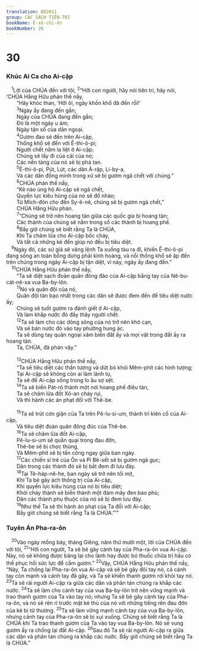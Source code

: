 ```yaml
---
translation: BD2011
group: CÁC SÁCH TIÊN-TRI
bookName: Ê-xê-chi-ên 
bookNumber: 26
---
```


<div class="title"><h1>30</h1><h3>Khúc Ai Ca cho Ai-cập</h3></div>
<span class="verse exe_30_1"> <sup>1</sup>Lời của CHÚA đến với tôi, </span>
<span class="verse exe_30_2"><sup>2</sup>“Hỡi con người, hãy nói tiên tri, hãy nói, ‘CHÚA Hằng Hữu phán thế nầy,<br/>  “Hãy khóc than, ‘Hỡi ôi, ngày khốn khổ đã đến rồi!’ <br/></span>
<span class="verse exe_30_3">  <sup>3</sup>Ngày ấy đang đến gần;<br/>  Ngày của CHÚA đang đến gần;<br/>  Ðó là một ngày u ám;<br/>  Ngày tận số của dân ngoại.<br/></span>
<span class="verse exe_30_4">  <sup>4</sup>Gươm đao sẽ đến trên Ai-cập, <br/>  Thống khổ sẽ đến với Ê-thi-ô-pi;<br/>  Người chết nằm la liệt ở Ai-cập;<br/>  Chúng sẽ lấy đi của cải của nó;<br/>  Các nền tảng của nó sẽ bị phá tan.<br/></span>
<span class="verse exe_30_5">  <sup>5</sup>Ê-thi-ô-pi, Pút, Lút, các dân Ả-rập, Li-by-a, <br/>  Và các dân đồng minh trong xứ sẽ bị gươm ngã chết với chúng.”<br/></span>
<span class="verse exe_30_6">  <sup>6</sup>CHÚA phán thế nầy, <br/>  “Kẻ nào ủng hộ Ai-cập sẽ ngã chết, <br/>  Quyền lực kiêu hùng của nó sẽ đổ nhào;<br/>  Từ Mích-đôn cho đến Sy-ê-nê, chúng sẽ bị gươm ngã chết,”<br/>  CHÚA Hằng Hữu phán.<br/></span>
<span class="verse exe_30_7">  <sup>7</sup>“Chúng sẽ trở nên hoang tàn giữa các quốc gia bị hoang tàn;<br/>  Các thành của chúng sẽ nằm trong số các thành bị hoang phế.<br/></span>
<span class="verse exe_30_8">  <sup>8</sup>Bấy giờ chúng sẽ biết rằng Ta là CHÚA, <br/>  Khi Ta châm lửa cho Ai-cập bốc cháy, <br/>  Và tất cả những kẻ đến giúp nó đều bị tiêu diệt.<br/></span>
<span class="verse exe_30_9"> <sup>9</sup>Ngày đó, các sứ giả sẽ vâng lệnh Ta xuống tàu ra đi, khiến Ê-thi-ô-pi đang sống an toàn bỗng dưng phải kinh hoàng, và nỗi thống khổ sẽ ập đến trên chúng trong ngày Ai-cập bị tận diệt, vì này, ngày ấy đang đến.”<br/></span>
<span class="verse exe_30_10"> <sup>10</sup>CHÚA Hằng Hữu phán thế nầy,<br/>  “Ta sẽ diệt sạch đoàn quân đông đảo của Ai-cập bằng tay của Nê-bu-cát-nê-xa vua Ba-by-lôn.<br/></span>
<span class="verse exe_30_11">  <sup>11</sup>Nó và quân đội của nó, <br/>  Quân đội tàn bạo nhất trong các dân sẽ được đem đến để tiêu diệt nước ấy;<br/>  Chúng sẽ tuốt gươm ra đánh giết ở Ai-cập, <br/>  Và làm khắp nước đó đầy thây người chết.<br/></span>
<span class="verse exe_30_12">  <sup>12</sup>Ta sẽ làm cho các dòng sông của nó trở nên khô cạn, <br/>  Và sẽ bán nước đó vào tay phường hung ác.<br/>  Ta sẽ dùng tay quân ngoại xâm biến đất ấy và mọi vật trong đất ấy ra hoang tàn.<br/>  Ta, CHÚA, đã phán vậy.”<br/><br/></span>
<span class="verse exe_30_13">  <sup>13</sup>CHÚA Hằng Hữu phán thế nầy, <br/>  “Ta sẽ tiêu diệt các thần tượng và dứt bỏ khỏi Mêm-phít các hình tượng;<br/>  Tại Ai-cập sẽ không còn ai làm lãnh tụ, <br/>  Ta sẽ để Ai-cập sống trong lo âu sợ sệt.<br/></span>
<span class="verse exe_30_14">  <sup>14</sup>Ta sẽ biến Pát-rô thành một nơi hoang phế điêu tàn, <br/>  Ta sẽ châm lửa đốt Xô-an cháy rụi, <br/>  Và thi hành các án phạt đối với Thê-be.<br/><br/></span>
<span class="verse exe_30_15">  <sup>15</sup>Ta sẽ trút cơn giận của Ta trên Pê-lu-si-um, thành trì kiên cố của Ai-cập, <br/>  Và tiêu diệt đoàn quân đông đúc của Thê-be. <br/></span>
<span class="verse exe_30_16">  <sup>16</sup>Ta sẽ châm lửa đốt Ai-cập, <br/>  Pê-lu-si-um sẽ quằn quại trong đau đớn, <br/>  Thê-be sẽ bị chọc thủng, <br/>  Và Mêm-phít sẽ bị tấn công ngay giữa ban ngày.<br/></span>
<span class="verse exe_30_17">  <sup>17</sup>Các chiến sĩ trẻ của Ôn và Pi Bê-sết sẽ bị gươm ngã gục;<br/>  Dân trong các thành đó sẽ bị bắt đem đi lưu đày.<br/></span>
<span class="verse exe_30_18">  <sup>18</sup>Tại Tê-háp-nê-he, ban ngày sẽ trở nên tối mịt, <br/>  Khi Ta bẻ gãy ách thống trị của Ai-cập, <br/>  Khi quyền lực kiêu hùng của nó bị tiêu diệt;<br/>  Khói cháy thành sẽ biến thành một đám mây đen bao phủ;<br/>  Dân các thành phụ thuộc của nó sẽ bị đem lưu đày.<br/></span>
<span class="verse exe_30_19">  <sup>19</sup>Như thế Ta sẽ thi hành án phạt của Ta đối với Ai-cập;<br/>  Bấy giờ chúng sẽ biết rằng Ta là CHÚA.”’”<br/></span>
<div class="title"><h3>Tuyên Án Pha-ra-ôn</h3></div>
<span class="verse exe_30_20"> <sup>20</sup>Vào ngày mồng bảy, tháng Giêng, năm thứ mười một, lời của CHÚA đến với tôi, </span>
<span class="verse exe_30_21"><sup>21</sup>“Hỡi con người, Ta sẽ bẻ gãy cánh tay của Pha-ra-ôn vua Ai-cập. Này, nó sẽ không được băng lại cho lành hay được bó thuốc chữa trị hầu có thể phục hồi sức lực để cầm gươm.” </span>
<span class="verse exe_30_22"><sup>22</sup>Vậy, CHÚA Hằng Hữu phán thế nầy, “Này, Ta chống lại Pha-ra-ôn vua Ai-cập và sẽ bẻ gãy đôi tay nó, cả cánh tay còn mạnh và cánh tay đã gãy, và Ta sẽ khiến thanh gươm rơi khỏi tay nó. </span>
<span class="verse exe_30_23"><sup>23</sup>Ta sẽ rải người Ai-cập ra giữa các dân và phân tán chúng ra khắp các nước. </span>
<span class="verse exe_30_24"><sup>24</sup>Ta sẽ làm cho cánh tay của vua Ba-by-lôn trở nên vững mạnh và trao thanh gươm của Ta vào tay nó; nhưng Ta sẽ bẻ gãy cánh tay của Pha-ra-ôn, và nó sẽ rên rỉ trước mặt kẻ thù của nó với những tiếng rên đau đớn của kẻ bị tử thương. </span>
<span class="verse exe_30_25"><sup>25</sup>Ta sẽ làm vững mạnh cánh tay của vua Ba-by-lôn, nhưng cánh tay của Pha-ra-ôn sẽ bị xụi xuống. Chúng sẽ biết rằng Ta là CHÚA khi Ta trao thanh gươm của Ta vào tay vua Ba-by-lôn. Nó sẽ vung gươm ấy ra chống lại đất Ai-cập. </span>
<span class="verse exe_30_26"><sup>26</sup>Sau đó Ta sẽ rải người Ai-cập ra giữa các dân và phân tán chúng ra khắp các nước. Bấy giờ chúng sẽ biết rằng Ta là CHÚA.”<br/></span>
